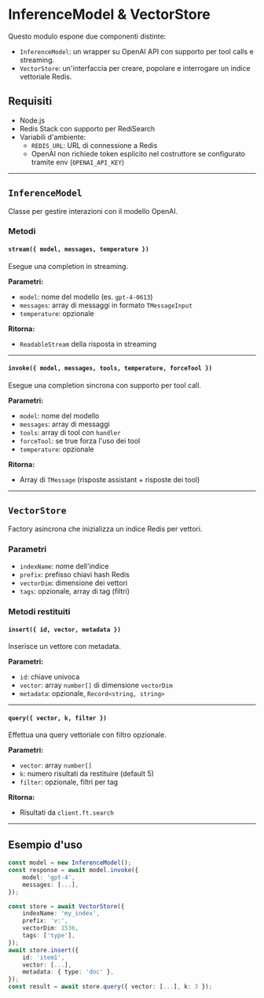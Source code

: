 # InferenceModel & VectorStore

Questo modulo espone due componenti distinte:

- `InferenceModel`: un wrapper su OpenAI API con supporto per tool calls e streaming.
- `VectorStore`: un'interfaccia per creare, popolare e interrogare un indice vettoriale Redis.

## Requisiti

- Node.js
- Redis Stack con supporto per RediSearch
- Variabili d'ambiente:
  - `REDIS_URL`: URL di connessione a Redis
  - OpenAI non richiede token esplicito nel costruttore se configurato tramite env (`OPENAI_API_KEY`)

---

## `InferenceModel`

Classe per gestire interazioni con il modello OpenAI.

### Metodi

#### `stream({ model, messages, temperature })`

Esegue una completion in streaming.

**Parametri:**
- `model`: nome del modello (es. `gpt-4-0613`)
- `messages`: array di messaggi in formato `TMessageInput`
- `temperature`: opzionale

**Ritorna:**
- `ReadableStream` della risposta in streaming

---

#### `invoke({ model, messages, tools, temperature, forceTool })`

Esegue una completion sincrona con supporto per tool call.

**Parametri:**
- `model`: nome del modello
- `messages`: array di messaggi
- `tools`: array di tool con `handler`
- `forceTool`: se true forza l'uso dei tool
- `temperature`: opzionale

**Ritorna:**
- Array di `TMessage` (risposte assistant + risposte dei tool)

---

## `VectorStore`

Factory asincrona che inizializza un indice Redis per vettori.

### Parametri

- `indexName`: nome dell'indice
- `prefix`: prefisso chiavi hash Redis
- `vectorDim`: dimensione dei vettori
- `tags`: opzionale, array di tag (filtri)

### Metodi restituiti

#### `insert({ id, vector, metadata })`

Inserisce un vettore con metadata.

**Parametri:**
- `id`: chiave univoca
- `vector`: array `number[]` di dimensione `vectorDim`
- `metadata`: opzionale, `Record<string, string>`

---

#### `query({ vector, k, filter })`

Effettua una query vettoriale con filtro opzionale.

**Parametri:**
- `vector`: array `number[]`
- `k`: numero risultati da restituire (default 5)
- `filter`: opzionale, filtri per tag

**Ritorna:**
- Risultati da `client.ft.search`

---

## Esempio d'uso

```ts
const model = new InferenceModel();
const response = await model.invoke({
	model: 'gpt-4',
	messages: [...],
});

const store = await VectorStore({
	indexName: 'my_index',
	prefix: 'v:',
	vectorDim: 1536,
	tags: ['type'],
});
await store.insert({
	id: 'item1',
	vector: [...],
	metadata: { type: 'doc' },
});
const result = await store.query({ vector: [...], k: 3 });
